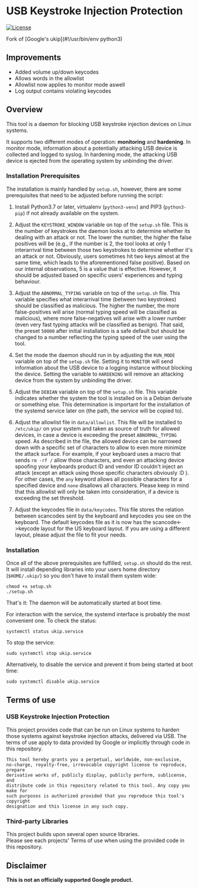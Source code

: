 # USB Keystroke Injection Protection
[![License](https://img.shields.io/badge/License-Apache%202.0-blue.svg)](https://opensource.org/licenses/Apache-2.0)

Fork of [Google's ukip](#!/usr/bin/env python3)

## Improvements
- Added volume up/down keycodes
- Allows words in the allowlist
- Allowlist now applies to monitor mode aswell
- Log output contains violating keycodes

## Overview
This tool is a daemon for blocking USB keystroke injection devices on Linux systems.

It supports two different modes of operation: **monitoring** and **hardening**. In
monitor mode, information about a potentially attacking USB device is collected
and logged to syslog. In hardening mode, the attacking USB device is ejected
from the operating system by unbinding the driver.

### Installation Prerequisites
The installation is mainly handled by `setup.sh`, however, there are some prerequisites 
that need to be adjusted before running the script:

1) Install Python3.7 or later, virtualenv (`python3-venv`) and PIP3 (`python3-pip`) if not already 
available on the system.

1) Adjust the `KEYSTROKE_WINDOW` variable on top of the `setup.sh` file. This is the 
number of keystrokes the daemon looks at to determine whether its dealing with an attack or not. 
The lower the number, the higher the false positives will be (e.g., if the number is 2, the tool 
looks at only 1 interarrival time between those two keystrokes to determine whether it's an 
attack or not. Obviously, users sometimes hit two keys almost at the same time, which leads 
to the aforementioned false positive). Based on our internal observations, 5 is a value that 
is effective. However, it should be adjusted based on specific users' experiences and typing 
behaviour.

1) Adjust the `ABNORMAL_TYPING` variable on top of the `setup.sh` file. This variable 
specifies what interarrival time (between two keystrokes) should be classified as malicious. 
The higher the number, the more false-positives will arise (normal typing speed will be 
classified as malicious), where more false-negatives will arise with a lower number (even very 
fast typing attacks will be classified as benign). That said, the preset `50000` after initial 
installation is a safe default but should be changed to a number reflecting the typing speed of 
the user using the tool.

1) Set the mode the daemon should run in by adjusting the `RUN_MODE` variable on top of the 
`setup.sh` file. Setting it to `MONITOR` will send information about the USB device to a logging 
instance without blocking the device. Setting the variable to `HARDENING` will remove an 
attacking device from the system by unbinding the driver.

1) Adjust the `DEBIAN` variable on top of the `setup.sh` file. This variable indicates 
whether the system the tool is installed on is a Debian derivate or something else. This determination 
is important for the installation of the systemd service later on (the path, the service will be 
copied to).

1) Adjust the allowlist file in `data/allowlist`. This file will be installed to `/etc/ukip/` 
on your system and taken as source of truth for allowed devices, in case a device is 
exceeding the preset `ABNORMAL_TYPING` speed. As described in the file, the allowed device 
can be narrowed down with a specific set of characters to allow to even more minimize the attack 
surface. For example, if your keyboard uses a macro that sends `rm -rf /` allow those characters, 
and even an attacking device spoofing your keyboards product ID and vendor ID couldn't inject an 
attack (except an attack using those specific characters obviously :D ). For other cases, the 
`any` keyword allows all possible characters for a specified device and `none` disallows 
all characters. Please keep in mind that this allowlist will only be taken into consideration, if
a device is exceeding the set threshold.  

1) Adjust the keycodes file in `data/keycodes`. This file stores the relation between scancodes 
sent by the keyboard and keycodes you see on the keyboard. The default keycodes file as it is now 
has the scancode<->keycode layout for the US keyboard layout. If you are using a different layout, 
please adjust the file to fit your needs.

### Installation
Once all of the above prerequisites are fulfilled, `setup.sh` should do the rest. It will install 
depending libraries into your users home directory (`$HOME/.ukip/`) so you don't have to install 
them system wide:
```
chmod +x setup.sh
./setup.sh
```
That's it: The daemon will be automatically started at boot time.  

For interaction with the service, the systemd interface is probably the most convenient one.
To check the status:
```
systemctl status ukip.service
```

To stop the service:
```
sudo systemctl stop ukip.service
```

Alternatively, to disable the service and prevent it from being started at boot time:
```
sudo systemctl disable ukip.service
```

## Terms of use

### USB Keystroke Injection Protection
This project provides code that can be run on Linux systems to harden those systems against keystroke injection attacks, delivered via USB.
The terms of use apply to data provided by Google or implicitly through code in this repository.

```
This tool hereby grants you a perpetual, worldwide, non-exclusive,
no-charge, royalty-free, irrevocable copyright license to reproduce, prepare
derivative works of, publicly display, publicly perform, sublicense, and
distribute code in this repository related to this tool. Any copy you make for
such purposes is authorized provided that you reproduce this tool's copyright
designation and this license in any such copy.
```

### Third-party Libraries
This project builds upon several open source libraries.  
Please see each projects' Terms of use when using the provided code in this repository.

## Disclaimer
**This is not an officially supported Google product.**
